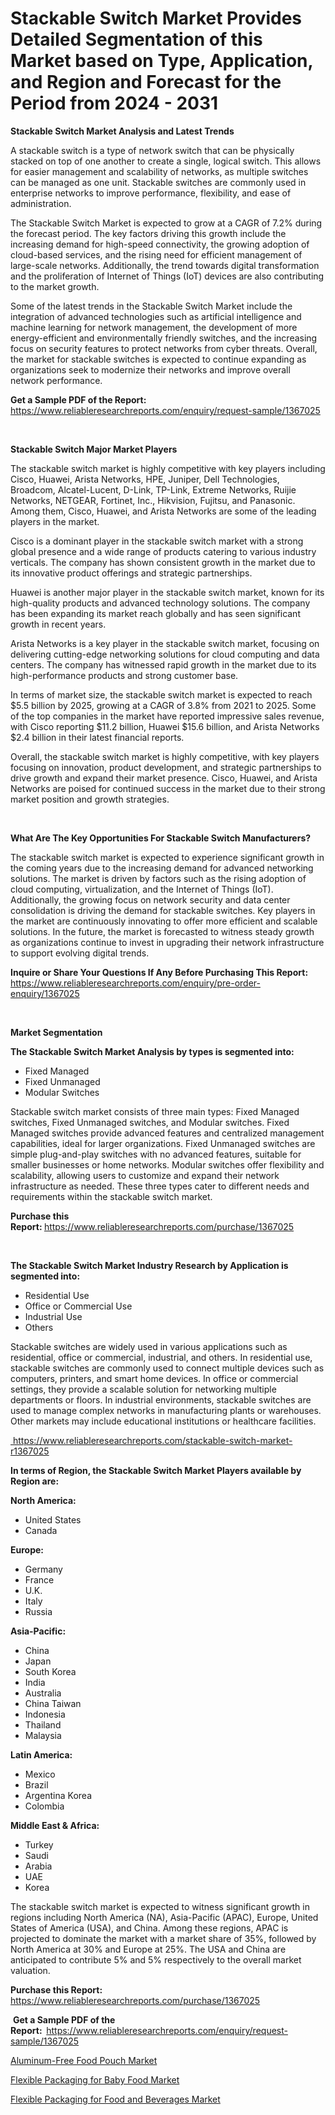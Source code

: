 <p><h1>Stackable Switch Market Provides Detailed Segmentation of this Market based on Type, Application, and Region and Forecast for the Period from 2024 - 2031</h1></p><p><strong>Stackable Switch Market Analysis and Latest Trends</strong></p>
<p><p>A stackable switch is a type of network switch that can be physically stacked on top of one another to create a single, logical switch. This allows for easier management and scalability of networks, as multiple switches can be managed as one unit. Stackable switches are commonly used in enterprise networks to improve performance, flexibility, and ease of administration.</p><p>The Stackable Switch Market is expected to grow at a CAGR of 7.2% during the forecast period. The key factors driving this growth include the increasing demand for high-speed connectivity, the growing adoption of cloud-based services, and the rising need for efficient management of large-scale networks. Additionally, the trend towards digital transformation and the proliferation of Internet of Things (IoT) devices are also contributing to the market growth.</p><p>Some of the latest trends in the Stackable Switch Market include the integration of advanced technologies such as artificial intelligence and machine learning for network management, the development of more energy-efficient and environmentally friendly switches, and the increasing focus on security features to protect networks from cyber threats. Overall, the market for stackable switches is expected to continue expanding as organizations seek to modernize their networks and improve overall network performance.</p></p>
<p><strong>Get a Sample PDF of the Report:&nbsp;</strong> <a href="https://www.reliableresearchreports.com/enquiry/request-sample/1367025">https://www.reliableresearchreports.com/enquiry/request-sample/1367025</a></p>
<p>&nbsp;</p>
<p><strong>Stackable Switch Major Market Players</strong></p>
<p><p>The stackable switch market is highly competitive with key players including Cisco, Huawei, Arista Networks, HPE, Juniper, Dell Technologies, Broadcom, Alcatel-Lucent, D-Link, TP-Link, Extreme Networks, Ruijie Networks, NETGEAR, Fortinet, Inc., Hikvision, Fujitsu, and Panasonic. Among them, Cisco, Huawei, and Arista Networks are some of the leading players in the market.</p><p>Cisco is a dominant player in the stackable switch market with a strong global presence and a wide range of products catering to various industry verticals. The company has shown consistent growth in the market due to its innovative product offerings and strategic partnerships.</p><p>Huawei is another major player in the stackable switch market, known for its high-quality products and advanced technology solutions. The company has been expanding its market reach globally and has seen significant growth in recent years.</p><p>Arista Networks is a key player in the stackable switch market, focusing on delivering cutting-edge networking solutions for cloud computing and data centers. The company has witnessed rapid growth in the market due to its high-performance products and strong customer base.</p><p>In terms of market size, the stackable switch market is expected to reach $5.5 billion by 2025, growing at a CAGR of 3.8% from 2021 to 2025. Some of the top companies in the market have reported impressive sales revenue, with Cisco reporting $11.2 billion, Huawei $15.6 billion, and Arista Networks $2.4 billion in their latest financial reports.</p><p>Overall, the stackable switch market is highly competitive, with key players focusing on innovation, product development, and strategic partnerships to drive growth and expand their market presence. Cisco, Huawei, and Arista Networks are poised for continued success in the market due to their strong market position and growth strategies.</p></p>
<p>&nbsp;</p>
<p><strong>What Are The Key Opportunities For Stackable Switch Manufacturers?</strong></p>
<p><p>The stackable switch market is expected to experience significant growth in the coming years due to the increasing demand for advanced networking solutions. The market is driven by factors such as the rising adoption of cloud computing, virtualization, and the Internet of Things (IoT). Additionally, the growing focus on network security and data center consolidation is driving the demand for stackable switches. Key players in the market are continuously innovating to offer more efficient and scalable solutions. In the future, the market is forecasted to witness steady growth as organizations continue to invest in upgrading their network infrastructure to support evolving digital trends.</p></p>
<p><strong>Inquire or Share Your Questions If Any Before Purchasing This Report:</strong> <a href="https://www.reliableresearchreports.com/enquiry/pre-order-enquiry/1367025">https://www.reliableresearchreports.com/enquiry/pre-order-enquiry/1367025</a></p>
<p>&nbsp;</p>
<p><strong>Market Segmentation</strong></p>
<p><strong>The Stackable Switch Market Analysis by types is segmented into:</strong></p>
<p><ul><li>Fixed Managed</li><li>Fixed Unmanaged</li><li>Modular Switches</li></ul></p>
<p><p>Stackable switch market consists of three main types: Fixed Managed switches, Fixed Unmanaged switches, and Modular switches. Fixed Managed switches provide advanced features and centralized management capabilities, ideal for larger organizations. Fixed Unmanaged switches are simple plug-and-play switches with no advanced features, suitable for smaller businesses or home networks. Modular switches offer flexibility and scalability, allowing users to customize and expand their network infrastructure as needed. These three types cater to different needs and requirements within the stackable switch market.</p></p>
<p><strong>Purchase this Report:&nbsp;</strong><a href="https://www.reliableresearchreports.com/purchase/1367025">https://www.reliableresearchreports.com/purchase/1367025</a></p>
<p>&nbsp;</p>
<p><strong>The Stackable Switch Market Industry Research by Application is segmented into:</strong></p>
<p><ul><li>Residential Use</li><li>Office or Commercial Use</li><li>Industrial Use</li><li>Others</li></ul></p>
<p><p>Stackable switches are widely used in various applications such as residential, office or commercial, industrial, and others. In residential use, stackable switches are commonly used to connect multiple devices such as computers, printers, and smart home devices. In office or commercial settings, they provide a scalable solution for networking multiple departments or floors. In industrial environments, stackable switches are used to manage complex networks in manufacturing plants or warehouses. Other markets may include educational institutions or healthcare facilities.</p></p>
<p><a href="https://www.reliableresearchreports.com/stackable-switch-market-r1367025">&nbsp;https://www.reliableresearchreports.com/stackable-switch-market-r1367025</a></p>
<p><strong>In terms of Region, the Stackable Switch Market Players available by Region are:</strong></p>
<p>
    <p> <strong> North America: </strong>
        <ul>
            <li>United States</li>
            <li>Canada</li>
        </ul>
        </p> 
    <p> <strong> Europe: </strong>
        <ul>
            <li>Germany</li>
            <li>France</li>
            <li>U.K.</li>
            <li>Italy</li>
            <li>Russia</li>
        </ul>
        </p> 
    <p> <strong> Asia-Pacific: </strong>
        <ul>
            <li>China</li>
            <li>Japan</li>
            <li>South Korea</li>
            <li>India</li>
            <li>Australia</li>
            <li>China Taiwan</li>
            <li>Indonesia</li>
            <li>Thailand</li>
            <li>Malaysia</li>
        </ul>
        </p> 
    <p> <strong> Latin America: </strong>
        <ul>
            <li>Mexico</li>
            <li>Brazil</li>
            <li>Argentina Korea</li>
            <li>Colombia</li>
        </ul>
        </p> 
    <p> <strong> Middle East & Africa: </strong>
        <ul>
            <li>Turkey</li>
            <li>Saudi</li>
            <li>Arabia</li>
            <li>UAE</li>
            <li>Korea</li>
        </ul>
    </p>
    </p>
<p><p>The stackable switch market is expected to witness significant growth in regions including North America (NA), Asia-Pacific (APAC), Europe, United States of America (USA), and China. Among these regions, APAC is projected to dominate the market with a market share of 35%, followed by North America at 30% and Europe at 25%. The USA and China are anticipated to contribute 5% and 5% respectively to the overall market valuation.</p></p>
<p><strong>Purchase this Report: </strong><a href="https://www.reliableresearchreports.com/purchase/1367025">https://www.reliableresearchreports.com/purchase/1367025</a></p>
<p>&nbsp;<strong>Get a Sample PDF of the Report:&nbsp;&nbsp;</strong><a href="https://www.reliableresearchreports.com/enquiry/request-sample/1367025">https://www.reliableresearchreports.com/enquiry/request-sample/1367025</a></p>
<p><strong></strong></p>
<p><p><a href="https://github.com/lubmix/Market-Research-Report-List-3/blob/main/aluminum-free-food-pouch-market.md">Aluminum-Free Food Pouch Market</a></p><p><a href="https://github.com/Hazelklievgspy6vdcsmu106w/Market-Research-Report-List-3/blob/main/flexible-packaging-for-baby-food-market.md">Flexible Packaging for Baby Food Market</a></p><p><a href="https://github.com/LiamDavis60/Market-Research-Report-List-1/blob/main/flexible-packaging-for-food-and-beverages-market.md">Flexible Packaging for Food and Beverages Market</a></p></p>